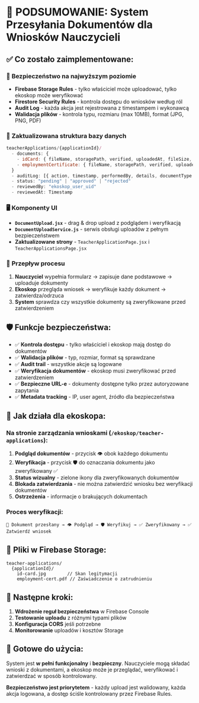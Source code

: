 # 🎉 PODSUMOWANIE: System Przesyłania Dokumentów dla Wniosków Nauczycieli

## ✅ Co zostało zaimplementowane:

### 🔐 **Bezpieczeństwo na najwyższym poziomie**

- **Firebase Storage Rules** - tylko właściciel może uploadować, tylko ekoskop może weryfikować
- **Firestore Security Rules** - kontrola dostępu do wniosków według ról
- **Audit Log** - każda akcja jest rejestrowana z timestampem i wykonawcą
- **Walidacja plików** - kontrola typu, rozmiaru (max 10MB), format (JPG, PNG, PDF)

### 📄 **Zaktualizowana struktura bazy danych**

```javascript
teacherApplications/{applicationId}/
  - documents: {
    - idCard: { fileName, storagePath, verified, uploadedAt, fileSize, mimeType }
    - employmentCertificate: { fileName, storagePath, verified, uploadedAt, fileSize, mimeType }
  }
  - auditLog: [{ action, timestamp, performedBy, details, documentType }]
  - status: "pending" | "approved" | "rejected"
  - reviewedBy: "ekoskop_user_uid"
  - reviewedAt: Timestamp
```

### 🖥️ **Komponenty UI**

- **`DocumentUpload.jsx`** - drag & drop upload z podglądem i weryfikacją
- **`DocumentUploadService.js`** - serwis obsługi uploadów z pełnym bezpieczeństwem
- **Zaktualizowane strony** - `TeacherApplicationPage.jsx` i `TeacherApplicationsPage.jsx`

### 🔄 **Przepływ procesu**

1. **Nauczyciel** wypełnia formularz → zapisuje dane podstawowe → uploaduje dokumenty
2. **Ekoskop** przegląda wniosek → weryfikuje każdy dokument → zatwierdza/odrzuca
3. **System** sprawdza czy wszystkie dokumenty są zweryfikowane przed zatwierdzeniem

## 🛡️ **Funkcje bezpieczeństwa:**

- ✅ **Kontrola dostępu** - tylko właściciel i ekoskop mają dostęp do dokumentów
- ✅ **Walidacja plików** - typ, rozmiar, format są sprawdzane
- ✅ **Audit trail** - wszystkie akcje są logowane
- ✅ **Weryfikacja dokumentów** - ekoskop musi zweryfikować przed zatwierdzeniem
- ✅ **Bezpieczne URL-e** - dokumenty dostępne tylko przez autoryzowane zapytania
- ✅ **Metadata tracking** - IP, user agent, źródło dla bezpieczeństwa

## 🎯 **Jak działa dla ekoskopa:**

### Na stronie zarządzania wnioskami (`/ekoskop/teacher-applications`):

1. **Podgląd dokumentów** - przycisk 👁️ obok każdego dokumentu
2. **Weryfikacja** - przycisk 🛡️ do oznaczania dokumentu jako zweryfikowany ✅
3. **Status wizualny** - zielone ikony dla zweryfikowanych dokumentów
4. **Blokada zatwierdzania** - nie można zatwierdzić wniosku bez weryfikacji dokumentów
5. **Ostrzeżenia** - informacje o brakujących dokumentach

### Proces weryfikacji:

```
📄 Dokument przesłany → 👁️ Podgląd → 🛡️ Weryfikuj → ✅ Zweryfikowany → ✅ Zatwierdź wniosek
```

## 📁 **Pliki w Firebase Storage:**

```
teacher-applications/
  {applicationId}/
    id-card.jpg        // Skan legitymacji
    employment-cert.pdf // Zaświadczenie o zatrudnieniu
```

## 🔧 **Następne kroki:**

1. **Wdrożenie reguł bezpieczeństwa** w Firebase Console
2. **Testowanie uploadu** z różnymi typami plików
3. **Konfiguracja CORS** jeśli potrzebne
4. **Monitorowanie** uploadów i kosztów Storage

## 🚀 **Gotowe do użycia:**

System jest **w pełni funkcjonalny** i **bezpieczny**. Nauczyciele mogą składać wnioski z dokumentami, a ekoskop może je przeglądać, weryfikować i zatwierdzać w sposób kontrolowany.

**Bezpieczeństwo jest priorytetem** - każdy upload jest walidowany, każda akcja logowana, a dostęp ściśle kontrolowany przez Firebase Rules.
